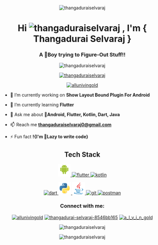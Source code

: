<p align="center"><img src="https://avatars.githubusercontent.com/u/40790801?s=400&u=e48d25af27af7ad811e5a62703396a90df34ef4e&v=4" alt="thangaduraiselvaraj" /></a> </p>
<h1 align="center">Hi <img src="https://media.giphy.com/media/iigp4VDyf5dCLRlGkm/giphy.gif" alt="thangaduraiselvaraj" width="50" height="50"/> , I'm { Thangadurai Selvaraj }</h1>
<h3 align="center">A 👦Boy trying to Figure-Out Stuff!!</h3>

<p align="center"> <img src="https://komarev.com/ghpvc/?username=thangaduraiselvaraj&label=Profile%20views&color=0e75b6&style=flat" alt="thangaduraiselvaraj" /> </p>

<p align="center"> <a href="https://github.com/ryo-ma/github-profile-trophy"><img src="https://github-profile-trophy.vercel.app/?username=thangaduraiselvaraj" alt="thangaduraiselvaraj" /></a> </p>

<p align="center"> <a href="https://twitter.com/allunivingold" target="blank"><img src="https://img.shields.io/twitter/follow/allunivingold?logo=twitter&style=for-the-badge" alt="allunivingold" /></a> </p>

- 🔭 I’m currently working on **Show Layout Bound Plugin For Android**

- 🌱 I’m currently learning **Flutter**

- 💬 Ask me about **📱Android, Flutter, Kotlin, Dart, Java**

- 📫 Reach me **thangaduraiselvaraj0@gmail.com**

- ⚡ Fun fact **!{I'm 🤪Lazy to write code}**



<h2 align="center">Tech Stack</h2>
<p align="center"> <a href="https://developer.android.com" target="_blank"> <img src="https://raw.githubusercontent.com/devicons/devicon/master/icons/android/android-original-wordmark.svg" alt="android" width="40" height="40"/> </a> <a href="https://flutter.dev" target="_blank"> <img src="https://www.vectorlogo.zone/logos/flutterio/flutterio-icon.svg" alt="flutter" width="40" height="40"/> <a href="https://kotlinlang.org" target="_blank"> <img src="https://www.vectorlogo.zone/logos/kotlinlang/kotlinlang-icon.svg" alt="kotlin" width="40" height="40"/> </a></p> 
<p align="center"></a> <a href="https://dart.dev" target="_blank"> <img src="https://www.vectorlogo.zone/logos/dartlang/dartlang-icon.svg" alt="dart" width="40" height="40"/> </a> <a href="https://www.python.org" target="_blank"> <img src="https://raw.githubusercontent.com/devicons/devicon/master/icons/python/python-original.svg" alt="python" width="40" height="40"/> </a> <a href="https://www.java.com" target="_blank"> <img src="https://raw.githubusercontent.com/devicons/devicon/master/icons/java/java-original.svg" alt="java" width="40" height="40"/> </a> <a href="https://git-scm.com/" target="_blank"> <img src="https://www.vectorlogo.zone/logos/git-scm/git-scm-icon.svg" alt="git" width="40" height="40"/> </a> <a href="https://postman.com" target="_blank"> <img src="https://www.vectorlogo.zone/logos/getpostman/getpostman-icon.svg" alt="postman" width="40" height="40"/> </a>  </p>

<h3 align="center">Connect with me:</h3>
<p align="center">
<a href="https://twitter.com/allunivingold" target="blank"><img align="center" src="https://raw.githubusercontent.com/rahuldkjain/github-profile-readme-generator/master/src/images/icons/Social/twitter.svg" alt="allunivingold" height="30" width="40" /></a>
<a href="https://linkedin.com/in/thangadurai-selvaraj-8546bb165" target="blank"><img align="center" src="https://raw.githubusercontent.com/rahuldkjain/github-profile-readme-generator/master/src/images/icons/Social/linked-in-alt.svg" alt="thangadurai-selvaraj-8546bb165" height="30" width="40" /></a>
<a href="https://instagram.com/a_l_v_i_n_gold" target="blank"><img align="center" src="https://raw.githubusercontent.com/rahuldkjain/github-profile-readme-generator/master/src/images/icons/Social/instagram.svg" alt="a_l_v_i_n_gold" height="30" width="40" /></a>
</p>

<p align="center"><img src="https://github-readme-stats.vercel.app/api?username=thangaduraiselvaraj&show_icons=true&locale=en" alt="thangaduraiselvaraj" /></a> </p>

<p align="center"><img src="https://github-readme-streak-stats.herokuapp.com/?user=thangaduraiselvaraj&" alt="thangaduraiselvaraj" /></a> </p>


